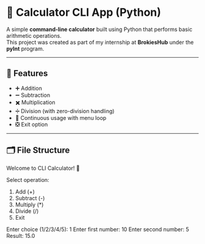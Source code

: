 # 🔢 Calculator CLI App (Python)

A simple **command-line calculator** built using Python that performs basic arithmetic operations.  
This project was created as part of my internship at **BrokiesHub** under the **pyInt** program.

---

## 🚀 Features

- ➕ Addition
- ➖ Subtraction
- ✖️ Multiplication
- ➗ Division (with zero-division handling)
- 🔁 Continuous usage with menu loop
- ❎ Exit option

---

## 🗂️ File Structure

Welcome to CLI Calculator! 🔢

Select operation:
1. Add (+)
2. Subtract (-)
3. Multiply (*)
4. Divide (/)
5. Exit

Enter choice (1/2/3/4/5): 1
Enter first number: 10
Enter second number: 5
Result: 15.0
